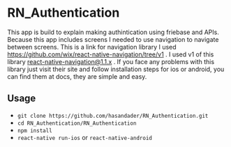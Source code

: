 # RN_Authentication
This app is build to explain making authintication using friebase and APIs.
Because this app includes screens I needed to use navigation to navigate between screens. This is a link for navigation library I used https://github.com/wix/react-native-navigation/tree/v1 . I used v1 of this library react-native-navigation@1.1.x . If you face any problems with this library just visit their site and follow installation steps for ios or android, you can find them at docs, they are simple and easy.
## Usage
* ``` git clone https://github.com/hasandader/RN_Authentication.git ```
* ``` cd RN_Authentication/RN_Authentication ```
* ``` npm install ```
*  ``` react-native run-ios ``` or ``` react-native-android ```
